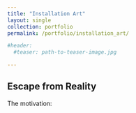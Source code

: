 ```yaml
---
title: "Installation Art"
layout: single
collection: portfolio
permalink: /portfolio/installation_art/

#header:
  #teaser: path-to-teaser-image.jpg

---
```


## Escape from Reality

The motivation: 